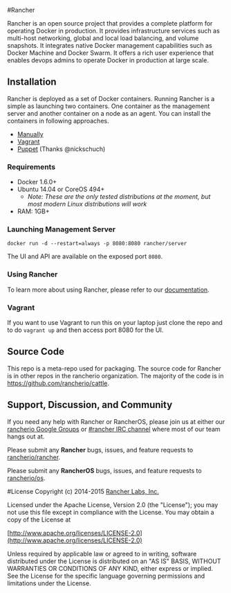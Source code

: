 #Rancher

Rancher is an open source project that provides a complete platform for operating Docker in production. It provides infrastructure services such as multi-host networking, global and local load balancing, and volume snapshots. It integrates native Docker management capabilities such as Docker Machine and Docker Swarm. It offers a rich user experience that enables devops admins to operate Docker in production at large scale.

## Installation

Rancher is deployed as a set of Docker containers.  Running Rancher is a simple as launching two containers.  One container as the management server and another container on a node as an agent.  You can install the containers in following approaches.

* [Manually](#launching-management-server)
* [Vagrant](#vagrant)
* [Puppet](https://github.com/nickschuch/puppet-rancher) (Thanks @nickschuch) 

### Requirements

* Docker 1.6.0+
* Ubuntu 14.04 or CoreOS 494+
    * *Note: These are the only tested distributions at the moment, but most modern Linux distributions will work*
* RAM: 1GB+
 
### Launching Management Server

    docker run -d --restart=always -p 8080:8080 rancher/server

The UI and API are available on the exposed port `8080`.

### Using Rancher

To learn more about using Rancher, please refer to our [documentation](http://rancherio.github.io/rancher/). 
 
### Vagrant

If you want to use Vagrant to run this on your laptop just clone the repo and to do `vagrant up` and then access port 8080 for the UI.

## Source Code

This repo is a meta-repo used for packaging.  The source code for Rancher is in other repos in the rancherio organization.  The majority of the code is in https://github.com/rancherio/cattle.

## Support, Discussion, and Community
If you need any help with Rancher or RancherOS, please join us at either our [rancherio Google Groups](https://groups.google.com/forum/#!forum/rancherio) or [#rancher IRC channel](http://webchat.freenode.net/?channels=rancher) where most of our team hangs out at.

Please submit any **Rancher** bugs, issues, and feature requests to [rancherio/rancher](//github.com/rancherio/rancher/issues).

Please submit any **RancherOS** bugs, issues, and feature requests to [rancherio/os](//github.com/rancherio/os/issues).

#License
Copyright (c) 2014-2015 [Rancher Labs, Inc.](http://rancher.com)

Licensed under the Apache License, Version 2.0 (the "License");
you may not use this file except in compliance with the License.
You may obtain a copy of the License at

[http://www.apache.org/licenses/LICENSE-2.0](http://www.apache.org/licenses/LICENSE-2.0)

Unless required by applicable law or agreed to in writing, software
distributed under the License is distributed on an "AS IS" BASIS,
WITHOUT WARRANTIES OR CONDITIONS OF ANY KIND, either express or implied.
See the License for the specific language governing permissions and
limitations under the License.

